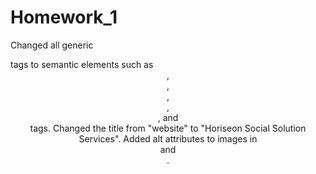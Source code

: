 # Homework_1
Changed all generic <div> tags to semantic elements such as <header>, <nav>, <section>, <article>, <aside>, and <footer> tags.
Changed the title from "website" to "Horiseon Social Solution Services".
Added alt attributes to images in <section> and <aside>.